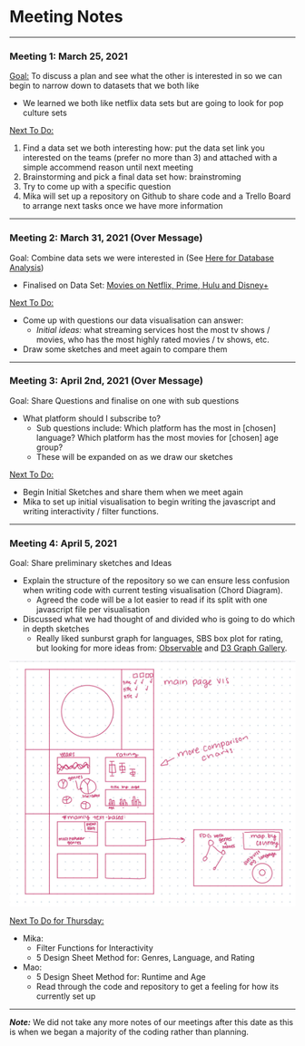 # Meeting Notes 

---
### Meeting 1: March 25, 2021

<ins>Goal:</ins> To discuss a plan and see what the other is interested in so we can begin to narrow down to datasets that we both like 
- We learned we both like netflix data  sets but are going to look for pop culture sets 


<ins>Next To Do:</ins>
 1. Find a data set we both interesting 
    how: put the data set link you interested on the teams (prefer no more than 3) and attached with a simple accommend reason until next meeting
 2. Brainstorming and pick a final data set 
    how: brainstroming
 3. Try to come up with a specific question
 4. Mika will set up a repository on Github to share code and a Trello Board to arrange next tasks once we have more information


---

### Meeting  2: March 31, 2021 (Over Message)
Goal: Combine data sets we were interested in (See [Here for Database Analysis](Choosing_A_Dataset.md))
- Finalised on Data Set: [Movies on Netflix, Prime, Hulu and Disney+](https://www.kaggle.com/ruchi798/movies-on-netflix-prime-video-hulu-and-disney)


<ins>Next To Do:</ins> 
  - Come up with questions our data visualisation can answer:
    - *Initial ideas:* what streaming services host the most tv shows / movies, who has the most highly rated movies / tv shows, etc.
  - Draw some sketches and meet again to compare them 

---

### Meeting  3: April 2nd, 2021 (Over Message)
Goal: Share Questions and finalise on one with sub questions 
- What platform should I subscribe to? 
  - Sub questions include: Which platform has the most in [chosen] language? Which platform has the most movies for [chosen] age group?
  - These will be expanded on as we draw our sketches

<ins>Next To Do:</ins>
- Begin Initial Sketches and share them when we meet again
- Mika to set up initial visualisation to begin writing the javascript and writing interactivity / filter functions. 

---

### Meeting  4: April 5, 2021
Goal: Share preliminary sketches and Ideas
- Explain the structure of the repository so we can ensure less confusion when writing code with current testing visualisation (Chord Diagram).
    - Agreed the code will be a lot easier to read if its split with one javascript file per visualisation
- Discussed what we had thought of and divided who is going to do which in depth sketches
    - Really liked sunburst graph for languages, SBS box plot for rating, but looking for more ideas from: [Observable](https://observablehq.com) and [D3 Graph Gallery](https://www.d3-graph-gallery.com).


![Quick-Sketch-Layout](Images/Quick-Sketch-Layout.jpg)


<ins>Next To Do for Thursday:</ins>
- Mika:
    - Filter Functions for Interactivity 
    - 5 Design Sheet Method for: Genres, Language, and Rating 
- Mao:
    - 5 Design Sheet Method for: Runtime and Age
    - Read through the code and repository to get a feeling for how its currently set up


----

***Note:***
We did not take any more notes of our meetings after this date as this is when we began a majority of the coding rather than planning. 